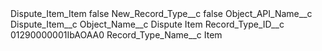 <?xml version="1.0" encoding="UTF-8"?>
<CustomMetadata xmlns="http://soap.sforce.com/2006/04/metadata" xmlns:xsi="http://www.w3.org/2001/XMLSchema-instance" xmlns:xsd="http://www.w3.org/2001/XMLSchema">
    <label>Dispute_Item_Item</label>
    <protected>false</protected>
    <values>
        <field>New_Record_Type__c</field>
        <value xsi:type="xsd:boolean">false</value>
    </values>
    <values>
        <field>Object_API_Name__c</field>
        <value xsi:type="xsd:string">Dispute_Item__c</value>
    </values>
    <values>
        <field>Object_Name__c</field>
        <value xsi:type="xsd:string">Dispute Item</value>
    </values>
    <values>
        <field>Record_Type_ID__c</field>
        <value xsi:type="xsd:string">01290000001IbAOAA0</value>
    </values>
    <values>
        <field>Record_Type_Name__c</field>
        <value xsi:type="xsd:string">Item</value>
    </values>
</CustomMetadata>
